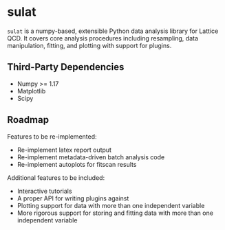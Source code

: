 # sulat
`sulat` is a numpy-based, extensible Python data analysis library for Lattice QCD. It covers core analysis procedures including resampling, data manipulation, fitting, and plotting with support for plugins.

## Third-Party Dependencies
- Numpy >= 1.17
- Matplotlib
- Scipy

## Roadmap
Features to be re-implemented:
- Re-implement latex report output
- Re-implement metadata-driven batch analysis code
- Re-implement autoplots for fitscan results

Additional features to be included:
- Interactive tutorials
- A proper API for writing plugins against
- Plotting support for data with more than one independent variable
- More rigorous support for storing and fitting data with more than one independent variable

